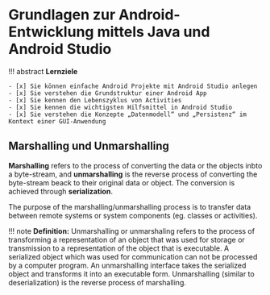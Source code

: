 # Grundlagen zur Android-Entwicklung mittels Java und Android Studio

!!! abstract
    **Lernziele**

    - [x] Sie können einfache Android Projekte mit Android Studio anlegen
    - [x] Sie verstehen die Grundstruktur einer Android App
    - [x] Sie kennen den Lebenszyklus von Activities
    - [x] Sie kennen die wichtigsten Hilfsmittel in Android Studio
    - [x] Sie verstehen die Konzepte „Datenmodell“ und „Persistenz“ im Kontext einer GUI-Anwendung


## Marshalling und Unmarshalling

**Marshalling** refers to the process of converting the data or the objects inbto a byte-stream, and **unmarshalling** is the reverse process of converting the byte-stream beack to their original data or object. The conversion is achieved through **serialization**.

The purpose of the marshalling/unmarshalling process is to transfer data between remote systems or system components (eg. classes or activities).

!!! note
    **Definition:** Unmarshalling or unmarshaling refers to the process of transforming a representation of an object that was used for storage or transmission to a representation of the object that is executable. A serialized object which was used for communication can not be processed by a computer program. An unmarshalling interface takes the serialized object and transforms it into an executable form. Unmarshalling (similar to deserialization) is the reverse process of marshalling.


